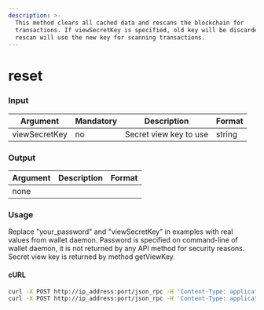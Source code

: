```yaml
---
description: >-
  This method clears all cached data and rescans the blockchain for
  transactions. If viewSecretKey is specified, old key will be discarded and
  rescan will use the new key for scanning transactions.
---
```


# reset

### Input

| Argument      | Mandatory | Description            | Format |
| ------------- | --------- | ---------------------- | ------ |
| viewSecretKey | no        | Secret view key to use | string |

### Output

| Argument | Description | Format |
| -------- | ----------- | ------ |
| none     |             |        |



### Usage

Replace "your\_password" and "viewSecretKey" in examples with real values from wallet daemon. Password is specified on command-line of wallet daemon, it is not returned by any API method for security reasons. Secret view key is returned by method getViewKey.

#### cURL

```bash
curl -X POST http://ip_address:port/json_rpc -H 'Content-Type: application/json-rpc' -d '{"jsonrpc": "2.0", "method": "reset", "password": "your_password", "params": {}, "id": "1"}'
curl -X POST http://ip_address:port/json_rpc -H 'Content-Type: application/json-rpc' -d '{"jsonrpc": "2.0", "method": "reset", "password": "your_password", "params": {"viewSecretKey" : "7968b4dd4114092ca71a90d38a542926bc32e0437bbc579e6de92ea4306ddf18"}, "id": "1"}'
```
